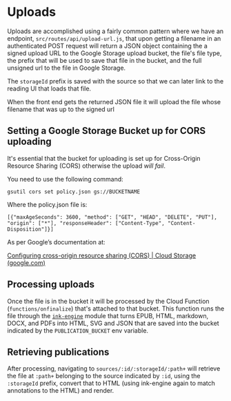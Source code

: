 # Uploads

Uploads are accomplished using a fairly common pattern where we have an endpoint, `src/routes/api/upload-url.js`, that upon getting a filename in an authenticated POST request will return a JSON object containing the a signed upload URL to the Google Storage upload bucket, the file's file type, the prefix that will be used to save that file in the bucket, and the full unsigned url to the file in Google Storage.

The `storageId` prefix is saved with the source so that we can later link to the reading UI that loads that file.

When the front end gets the returned JSON file it will upload the file whose filename that was up to the signed url

## Setting a Google Storage Bucket up for CORS uploading

It's essential that the bucket for uploading is set up for Cross-Origin Resource Sharing (CORS) otherwise the upload _will fail_.

You need to use the following command:

`gsutil cors set policy.json gs://BUCKETNAME`

Where the policy.json file is:

```
[{"maxAgeSeconds": 3600, "method": ["GET", "HEAD", "DELETE", "PUT"], "origin": ["*"], "responseHeader": ["Content-Type", "Content-Disposition"]}]
```

As per Google’s documentation at:

[Configuring cross-origin resource sharing (CORS) | Cloud Storage (google.com)](https://cloud.google.com/storage/docs/configuring-cors)

## Processing uploads

Once the file is in the bucket it will be processed by the Cloud Function (`functions/onfinalize`) that's attached to that bucket. This function runs the file through the [`ink-engine`](https://github.com/RebusFoundation/ink-engine) module that turns EPUB, HTML, markdown, DOCX, and PDFs into HTML, SVG and JSON that are saved into the bucket indicated by the `PUBLICATION_BUCKET` env variable.

## Retrieving publications

After processing, navigating to `sources/:id/:storageId/:path+` will retrieve the file at `:path+` belonging to the source indicated by `:id`, using the `:storageId` prefix, convert that to HTML (using ink-engine again to match annotations to the HTML) and render.
